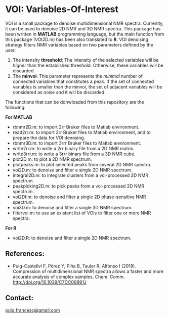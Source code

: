 # VOI: Variables-Of-Interest #

VOI is a small package to denoise multidimensional NMR spectra. Currently, it can be used to denoise 2D NMR and 3D NMR spectra. This package has been written in **MATLAB** programming language, but the main function from this package (VOI2D.m) has been also translated to **R**.
VOI denoising strategy filters NMR variables based on two parameters defined by the user:
1) The intensity **threshold**: The intensity of the selected variables will be *higher* than the established threshold. Otherwise, these variables will be discarded.
2) The **minvoi**: This parameter represents the *minimal* number of connected variables that constitutes a peak. If the set of connected variables is smaller than the minvoi, the set of adjacent variables will be considered as noise and it will be discarded.

The functions that can be donwloaded from this repository are the following:

**For MATLAB**
- rbnmr2D.m: to import 2rr Bruker files to Matlab environment.
- read2rr.m: to import 2rr Bruker files to Matlab environment, and to prepare the data for VOI denosing.
- rbnmr3D.m: to import 3rrr Bruker files to Matlab environment.
- write2rr.m: to write a 2rr binary file from a 2D NMR matrix.
- write3rrr.m: to write a 3rrr binary file from a 3D NMR cube.
- plot2D.m: to plot a 2D NMR spectrum.
- plotpeaks.m: to plot selected peaks from several 2D NMR spectra.
- voi2D.m: to denoise and filter a single 2D NMR spectrum.
- integral2D.m: to integrate clusters from a voi-processed 2D NMR spectrum.
- peakpicking2D.m: to pick peaks from a voi-processed 2D NMR spectrum.
- voi2Df.m: to denoise and filter a single 2D phase-sensitive NMR spectrum.
- voi3D.m: to denoise and filter a single 3D NMR spectrum.
- filtervoi.m: to use an existent list of VOIs to filter one or more NMR spectra.

**For R**
- voi2D.R: to denoise and filter a single 2D NMR spectrum.


## References: ##
- Puig-Castellví F, Pérez Y, Piña B, Tauler R, Alfonso I (2018). Compression of multidimensional NMR spectra allows a faster and more accurate analysis of complex samples. Chem. Comm. http://doi.org/10.1039/C7CC09891J

## Contact: ##

puig.francesc@gmail.com
